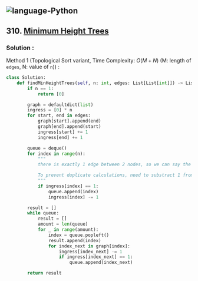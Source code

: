 ![language-Python](https://img.shields.io/badge/Python-ffd43b?style=for-the-badge&logo=PYTHON)
---

## 310. [Minimum Height Trees](https://leetcode.com/problems/minimum-height-trees)

### Solution :

Method 1 (Topological Sort variant, Time Complexity: $O(M+N)$ (M: length of `edges`, N: value of `n`)) :
```python
class Solution:
    def findMinHeightTrees(self, n: int, edges: List[List[int]]) -> List[int]:
        if n == 1:
            return [0]

        graph = defaultdict(list)
        ingress = [0] * n
        for start, end in edges:
            graph[start].append(end)
            graph[end].append(start)
            ingress[start] += 1
            ingress[end] += 1

        queue = deque()
        for index in range(n):
            """
            there is exactly 1 edge between 2 nodes, so we can say the node is leaf if ingress[index] is 1

            To prevent duplicate calculations, need to substract 1 from `ingress[index]`
            """
            if ingress[index] == 1:
                queue.append(index)
                ingress[index] -= 1

        result = []
        while queue:
            result = []
            amount = len(queue)
            for _ in range(amount):
                index = queue.popleft()
                result.append(index)
                for index_next in graph[index]:
                    ingress[index_next] -= 1
                    if ingress[index_next] == 1:
                        queue.append(index_next)

        return result
```
